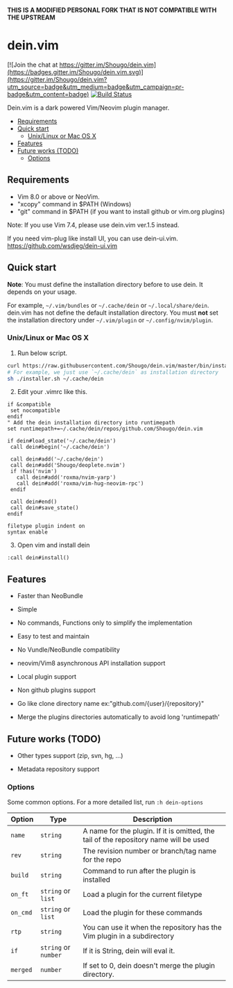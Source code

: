 **THIS IS A MODIFIED PERSONAL FORK THAT IS NOT COMPATIBLE WITH THE UPSTREAM**

# dein.vim

[![Join the chat at https://gitter.im/Shougo/dein.vim](https://badges.gitter.im/Shougo/dein.vim.svg)](https://gitter.im/Shougo/dein.vim?utm_source=badge&utm_medium=badge&utm_campaign=pr-badge&utm_content=badge) [![Build Status](https://travis-ci.org/Shougo/dein.vim.svg?branch=master)](https://travis-ci.org/Shougo/dein.vim)

Dein.vim is a dark powered Vim/Neovim plugin manager.

<!-- vim-markdown-toc GFM -->

- [Requirements](#requirements)
- [Quick start](#quick-start)
  - [Unix/Linux or Mac OS X](#unixlinux-or-mac-os-x)
- [Features](#features)
- [Future works (TODO)](#future-works-todo)
  - [Options](#options)

<!-- vim-markdown-toc -->

## Requirements

- Vim 8.0 or above or NeoVim.
- "xcopy" command in $PATH (Windows)
- "git" command in $PATH (if you want to install github or vim.org plugins)

Note: If you use Vim 7.4, please use dein.vim ver.1.5 instead.

If you need vim-plug like install UI, you can use dein-ui.vim.
https://github.com/wsdjeg/dein-ui.vim

## Quick start

**Note**: You must define the installation directory before to use dein.  It
depends on your usage.

For example, `~/.vim/bundles` or `~/.cache/dein` or `~/.local/share/dein`.
dein.vim has not define the default installation directory.
You must **not** set the installation directory under `~/.vim/plugin` or
`~/.config/nvim/plugin`.

### Unix/Linux or Mac OS X

1. Run below script.

```sh
curl https://raw.githubusercontent.com/Shougo/dein.vim/master/bin/installer.sh > installer.sh
# For example, we just use `~/.cache/dein` as installation directory
sh ./installer.sh ~/.cache/dein
```

2. Edit your .vimrc like this.

```vim
if &compatible
 set nocompatible
endif
" Add the dein installation directory into runtimepath
set runtimepath+=~/.cache/dein/repos/github.com/Shougo/dein.vim

if dein#load_state('~/.cache/dein')
 call dein#begin('~/.cache/dein')

 call dein#add('~/.cache/dein')
 call dein#add('Shougo/deoplete.nvim')
 if !has('nvim')
   call dein#add('roxma/nvim-yarp')
   call dein#add('roxma/vim-hug-neovim-rpc')
 endif

 call dein#end()
 call dein#save_state()
endif

filetype plugin indent on
syntax enable
```

3. Open vim and install dein

```vim
:call dein#install()
```

## Features

- Faster than NeoBundle

- Simple

- No commands, Functions only to simplify the implementation

- Easy to test and maintain

- No Vundle/NeoBundle compatibility

- neovim/Vim8 asynchronous API installation support

- Local plugin support

- Non github plugins support

- Go like clone directory name ex:"github.com/{user}/{repository}"

- Merge the plugins directories automatically to avoid long 'runtimepath'

## Future works (TODO)

- Other types support (zip, svn, hg, ...)

- Metadata repository support

### Options

Some common options. For a more detailed list, run `:h dein-options`

| Option   | Type                 | Description                                                                           |
| -------- | -------------------- | ------------------------------------------------------------------------------------- |
| `name`   | `string`             | A name for the plugin. If it is omitted, the tail of the repository name will be used |
| `rev`    | `string`             | The revision number or branch/tag name for the repo                                   |
| `build`  | `string`             | Command to run after the plugin is installed                                          |
| `on_ft`  | `string` or `list`   | Load a plugin for the current filetype                                                |
| `on_cmd` | `string` or `list`   | Load the plugin for these commands                                                    |
| `rtp`    | `string`             | You can use it when the repository has the Vim plugin in a subdirectory               |
| `if`     | `string` or `number` | If it is String, dein will eval it.                                                   |
| `merged` | `number`             | If set to 0, dein doesn't merge the plugin directory.                                 |
